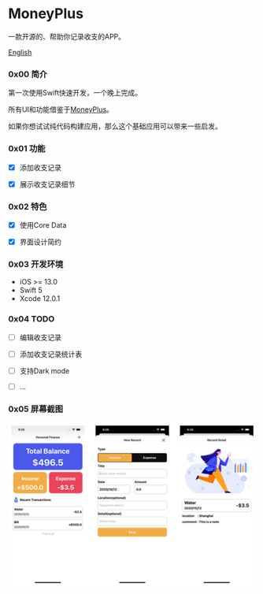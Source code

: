 MoneyPlus
=====

一款开源的、帮助你记录收支的APP。

[English](./README.md)



### 0x00 简介

第一次使用Swift快速开发，一个晚上完成。

所有UI和功能借鉴于[MoneyPlus](https://github.com/SeekingMini/MoneyPlus)。

如果你想试试纯代码构建应用，那么这个基础应用可以带来一些启发。



### 0x01 功能

- [x] 添加收支记录
- [x] 展示收支记录细节



### 0x02 特色

- [x] 使用Core Data
- [x] 界面设计简约 



### 0x03 开发环境

- iOS >= 13.0
- Swift 5
- Xcode 12.0.1



### 0x04 TODO

- [ ] 编辑收支记录
- [ ] 添加收支记录统计表
- [ ] 支持Dark mode
- [ ] ...



### 0x05 屏幕截图

![img-1](./images/main.png)

